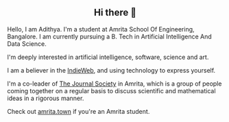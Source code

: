 <h2 align="center">
Hi there 👋
</h2>

Hello, I am Adithya. I'm a student at Amrita School Of Engineering, Bangalore. I am currently pursuing a B. Tech in Artificial Intelligence And Data Science.

I'm deeply interested in artificial intelligence, software, science and art.

I am a believer in the [IndieWeb](https://indieweb.org), and using technology to express yourself.

I'm a co-leader of [The Journal Society](https://jsoc.amrita.town) in Amrita, which is a group of people coming together on a regular basis to discuss scientific and mathematical ideas in a rigorous manner.

Check out [amrita.town](https://amrita.town) if you're an Amrita student.

